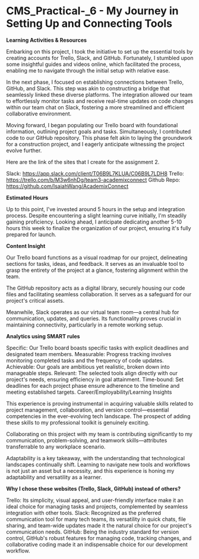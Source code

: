 # CMS_Practical-_6 - My Journey in Setting Up and Connecting Tools


**Learning Activities & Resources**


Embarking on this project, I took the initiative to set up the essential tools by creating accounts for Trello, Slack, and GitHub. Fortunately, I stumbled upon some insightful guides and videos online, which facilitated the process, enabling me to navigate through the initial setup with relative ease.

In the next phase, I focused on establishing connections between Trello, GitHub, and Slack. This step was akin to constructing a bridge that seamlessly linked these diverse platforms. The integration allowed our team to effortlessly monitor tasks and receive real-time updates on code changes within our team chat on Slack, fostering a more streamlined and efficient collaborative environment.

Moving forward, I began populating our Trello board with foundational information, outlining project goals and tasks. Simultaneously, I contributed code to our GitHub repository. This phase felt akin to laying the groundwork for a construction project, and I eagerly anticipate witnessing the project evolve further.

Here are the link of the sites that I create for the assignment 2.

Slack: https://app.slack.com/client/T06B9L7KLUA/C06B9L7LDH8
Trello: https://trello.com/b/M3w6nhDg/team3-academixconnect
Github Repo: https://github.com/IsaiahWang/AcademixConnect


**Estimated Hours**


Up to this point, I've invested around 5 hours in the setup and integration process. Despite encountering a slight learning curve initially, I'm steadily gaining proficiency. Looking ahead, I anticipate dedicating another 5-10 hours this week to finalize the organization of our project, ensuring it's fully prepared for launch.


**Content Insight**


Our Trello board functions as a visual roadmap for our project, delineating sections for tasks, ideas, and feedback. It serves as an invaluable tool to grasp the entirety of the project at a glance, fostering alignment within the team.

The GitHub repository acts as a digital library, securely housing our code files and facilitating seamless collaboration. It serves as a safeguard for our project's critical assets.

Meanwhile, Slack operates as our virtual team room—a central hub for communication, updates, and queries. Its functionality proves crucial in maintaining connectivity, particularly in a remote working setup.


**Analytics using SMART rules**


Specific: Our Trello board boasts specific tasks with explicit deadlines and designated team members.
Measurable: Progress tracking involves monitoring completed tasks and the frequency of code updates.
Achievable: Our goals are ambitious yet realistic, broken down into manageable steps.
Relevant: The selected tools align directly with our project's needs, ensuring efficiency in goal attainment.
Time-bound: Set deadlines for each project phase ensure adherence to the timeline and meeting established targets.
Career/Employability/Learning Insights


This experience is proving instrumental in acquiring valuable skills related to project management, collaboration, and version control—essential competencies in the ever-evolving tech landscape. The prospect of adding these skills to my professional toolkit is genuinely exciting.


Collaborating on this project with my team is contributing significantly to my communication, problem-solving, and teamwork skills—attributes transferrable to any workplace scenario.


Adaptability is a key takeaway, with the understanding that technological landscapes continually shift. Learning to navigate new tools and workflows is not just an asset but a necessity, and this experience is honing my adaptability and versatility as a learner.


**Why I chose these websites (Trello, Slack, GitHub) instead of others?**


Trello: Its simplicity, visual appeal, and user-friendly interface make it an ideal choice for managing tasks and projects, complemented by seamless integration with other tools.
Slack: Recognized as the preferred communication tool for many tech teams, its versatility in quick chats, file sharing, and team-wide updates made it the natural choice for our project's communication needs.
GitHub: Being the industry standard for version control, GitHub's robust features for managing code, tracking changes, and collaborative coding made it an indispensable choice for our development workflow.
